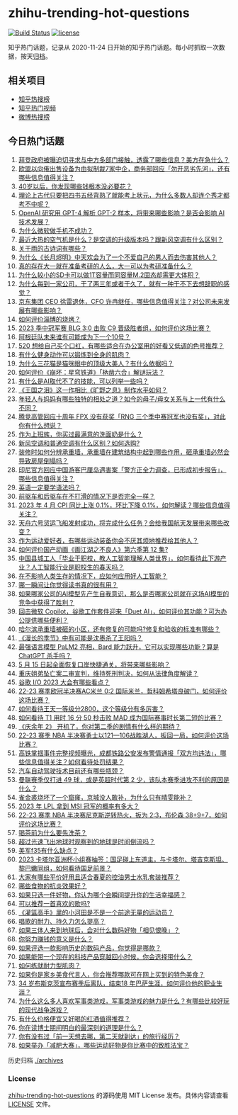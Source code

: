 # zhihu-trending-hot-questions

[![Build Status](https://github.com/justjavac/zhihu-trending-hot-questions/workflows/ci/badge.svg?branch=master)](https://github.com/justjavac/zhihu-trending-hot-questions/actions)
[![license](https://img.shields.io/github/license/justjavac/zhihu-trending-hot-questions)](https://github.com/justjavac/zhihu-trending-hot-questions/blob/master/LICENSE)

知乎热门话题，记录从 2020-11-24
日开始的知乎热门话题。每小时抓取一次数据，按天[归档](./archives)。

## 相关项目

- [知乎热搜榜](https://github.com/justjavac/zhihu-trending-top-search)
- [知乎热门视频](https://github.com/justjavac/zhihu-trending-hot-video)
- [微博热搜榜](https://github.com/justjavac/weibo-trending-hot-search)

## 今日热门话题

<!-- BEGIN -->
<!-- 最后更新时间 Fri May 12 2023 02:18:07 GMT+0800 (China Standard Time) -->

1. [拜登政府被曝迫切寻求与中方多部门接触，透露了哪些信息？美方在急什么？](https://www.zhihu.com/question/600414768)
1. [欧盟以向俄出售设备为由拟制裁7家中企，商务部回应「勿开恶劣先河」，还有哪些信息值得关注？](https://www.zhihu.com/question/600386945)
1. [40岁以后，你发现哪些钱根本没必要花？](https://www.zhihu.com/question/593808844)
1. [理论上古代只要把四书五经背熟了就能考上状元，为什么多数人却连个秀才都考不中呢？](https://www.zhihu.com/question/599169937)
1. [OpenAI 研究用 GPT-4 解析 GPT-2 样本，将带来哪些影响？是否会影响 AI 技术发展？](https://www.zhihu.com/question/600308891)
1. [为什么微软做手机不成功？](https://www.zhihu.com/question/589837109)
1. [最近大热的空气机是什么？是空调的升级版本吗？跟新风空调有什么区别？](https://www.zhihu.com/question/599976853)
1. [关于雨的古诗词有哪些？](https://www.zhihu.com/question/598843595)
1. [为什么《长月烬明》中天欢会为了一个不爱自己的男人而去伤害其他人？](https://www.zhihu.com/question/595438683)
1. [真的存在大一就在准备考研的人么，大一可以为考研准备什么？](https://www.zhihu.com/question/444426871)
1. [为什么较小的SD卡可以做1T容量而同容量M.2固态却需更大体积？](https://www.zhihu.com/question/590680982)
1. [为什么每到一家公司，干了两三年或者干久了，就有一种干不下去想辞职的感觉？](https://www.zhihu.com/question/337080136)
1. [京东集团 CEO 徐雷退休，CFO 许冉继任，哪些信息值得关注？对公司未来发展有哪些影响？](https://www.zhihu.com/question/600399836)
1. [如何评价淄博的烧烤？](https://www.zhihu.com/question/510779192)
1. [2023 季中冠军赛 BLG 3:0 击败 C9 晋级胜者组，如何评价这场比赛？](https://www.zhihu.com/question/600421745)
1. [阿根廷队未来谁有可能成为下一个10号？](https://www.zhihu.com/question/599958568)
1. [520 想给自己买个口红，有哪些适合在办公室用的好看又低调的色号推荐？](https://www.zhihu.com/question/599194598)
1. [有什么健身动作可以锻炼到全身的肌肉？](https://www.zhihu.com/question/598549743)
1. [为什么三花猫是猫咪眼中的顶级大美人？有什么依据吗？](https://www.zhihu.com/question/587101085)
1. [如何评价《崩坏：星穹铁道》「枘凿六合」解谜玩法？](https://www.zhihu.com/question/599519849)
1. [有什么是AI取代不了的技能，可以列举一些吗？](https://www.zhihu.com/question/591359390)
1. [《王国之泪》这一作相比《旷野之息》制作水平如何？](https://www.zhihu.com/question/598861888)
1. [年轻人与妈妈有哪些独特的相处之道？如今的母子/母女关系与上一代有什么不同？](https://www.zhihu.com/question/599929515)
1. [腾竞高管回应十周年 FPX 没有获奖「RNG 三个季中赛冠军也没有奖」，对此你有什么想说？](https://www.zhihu.com/question/600382501)
1. [作为上班族，你买过最满意的洗面奶是什么？](https://www.zhihu.com/question/591302115)
1. [新风空调和普通空调有什么区别？如何选购?](https://www.zhihu.com/question/597458628)
1. [装修时如何分辨承重墙，承重墙在建筑结构中起到哪些作用，砸承重墙必然会导致房屋倒塌吗？](https://www.zhihu.com/question/600333450)
1. [印尼官方回应中国游客巴厘岛遇害案「警方正全力调查，已形成初步报告」，哪些信息值得关注？](https://www.zhihu.com/question/600353622)
1. [英语一定要学语法吗？](https://www.zhihu.com/question/596694235)
1. [前驱车和后驱车在不打滑的情况下是否完全一样？](https://www.zhihu.com/question/575713326)
1. [2023 年 4 月 CPI 同比上涨 0.1%，环比下降 0.1%，如何解读？哪些信息值得关注？](https://www.zhihu.com/question/600321470)
1. [天舟六号货运飞船发射成功，将完成什么任务？会给我国航天发展带来哪些改变？](https://www.zhihu.com/question/599752541)
1. [作为运动爱好者，有哪些运动装备你会不厌其烦地推荐给其他人？](https://www.zhihu.com/question/595581677)
1. [如何评价国产动画《画江湖之不良人》第六季第 12 集?](https://www.zhihu.com/question/600123118)
1. [中国县城工人「毕业于职校，教人工智能理解人类世界」，如何看待此下游产业？人工智能行业是职校生的春天吗？](https://www.zhihu.com/question/599741943)
1. [在不影响人类生存的情况下，应如何应用好人工智能？](https://www.zhihu.com/question/600141690)
1. [哪一瞬间让你觉得读书真的很有用？](https://www.zhihu.com/question/304762066)
1. [如果哪家公司的AI模型先产生自我意识，那么是否哪家公司就在这场AI模型的竞争中获得了胜利？](https://www.zhihu.com/question/596628389)
1. [回击微软 Copilot，谷歌工作套件迎来「Duet AI」，如何评价其功能？可为办公提供哪些便利？](https://www.zhihu.com/question/600314393)
1. [哈尔滨承重墙被砸的小区，还有修复的可能吗?修复和验收的标准有哪些？](https://www.zhihu.com/question/600332434)
1. [《漫长的季节》中有可能是沈墨杀了王阳吗？](https://www.zhihu.com/question/599542782)
1. [最强语言模型 PaLM2 亮相，Bard 能力跃升，它可以实现哪些功能？算是 ChatGPT 杀手吗？](https://www.zhihu.com/question/600313536)
1. [5 月 15 日起全面恢复口岸快捷通关，将带来哪些影响？](https://www.zhihu.com/question/600314844)
1. [重庆姐弟坠亡案二审宣判，维持死刑判决，如何从法律角度解读？](https://www.zhihu.com/question/600325987)
1. [谷歌 I/O 2023 大会有哪些看点？](https://www.zhihu.com/question/600311875)
1. [22-23 赛季欧冠半决赛AC米兰 0:2 国际米兰，哲科姆希塔良破门，如何评价这场比赛？](https://www.zhihu.com/question/600285081)
1. [如何看待王天一等级分2800，这个等级分有多厉害？](https://www.zhihu.com/question/600340353)
1. [如何看待 T1 用时 16 分 50 秒击败 MAD 成为国际赛事时长第二短的比赛？](https://www.zhihu.com/question/600353150)
1. [《庆余年 2》 开机了，你对第二季的剧情有什么样的期待？](https://www.zhihu.com/question/600181489)
1. [22-23 赛季 NBA 半决赛勇士以121—106战胜湖人，扳回一局，如何评价这场比赛？](https://www.zhihu.com/question/600357924)
1. [高铁掌掴事件完整视频曝光，成都铁路公安发布警情通报「双方均违法」，哪些信息值得关注？如何看待处罚结果？](https://www.zhihu.com/question/600231053)
1. [汽车自动驾驶技术目前还有哪些瓶颈？](https://www.zhihu.com/question/598629485)
1. [曼联赛季仅打进 49 球，或是英超时代第 2 少，该队本赛季进攻不利的原因是什么？](https://www.zhihu.com/question/599906974)
1. [雀金裘烧坏了一个窟窿，京城没人敢补，为什么只有晴雯能补？](https://www.zhihu.com/question/598687942)
1. [2023 年 LPL 拿到 MSI 冠军的概率有多大？](https://www.zhihu.com/question/593615510)
1. [22-23 赛季 NBA 半决赛尼克斯逆转热火，扳为 2:3，布伦森 38+9+7，如何评价这场比赛？](https://www.zhihu.com/question/600304837)
1. [喝茶前为什么要先洗茶？](https://www.zhihu.com/question/556496754)
1. [超过光速飞出地球时观察到的地球是时间倒流吗？](https://www.zhihu.com/question/599284586)
1. [美军f35有什么缺点？](https://www.zhihu.com/question/354914860)
1. [2023 卡塔尔亚洲杯小组赛抽签：国足碰上东道主，与卡塔尔、塔吉克斯坦、黎巴嫩同组，如何看待国足前景？](https://www.zhihu.com/question/600429199)
1. [大家有哪些平价好用且适合春夏的控油男士水乳套装推荐？](https://www.zhihu.com/question/596583347)
1. [哪些食物的抗炎效果好？](https://www.zhihu.com/question/587628148)
1. [如果只选一件好物，你认为哪个会瞬间提升你的生活幸福感？](https://www.zhihu.com/question/599808336)
1. [可以推荐一首喜欢的歌吗?](https://www.zhihu.com/question/600144356)
1. [《灌篮高手》里的小河田是不是一个前途无量的运动员？](https://www.zhihu.com/question/326242726)
1. [唱歌的耐力、持久力怎么提高？](https://www.zhihu.com/question/597030988)
1. [如果三体人来到地球后，会对什么数码好物「相见恨晚」？](https://www.zhihu.com/question/599808921)
1. [你努力赚钱的意义是什么？](https://www.zhihu.com/question/599464402)
1. [如果评选一款影响历史的数码产品，你觉得是哪款？](https://www.zhihu.com/question/600003776)
1. [如果能带一个现在的科技产品穿越回小时候，你会选择带什么？](https://www.zhihu.com/question/599808843)
1. [如何练就耐力型肌肉？](https://www.zhihu.com/question/597242515)
1. [如果你是家乡美食代言人，你会推荐哪款可在网上买到的特色美食？](https://www.zhihu.com/question/599808785)
1. [34 岁布斯克茨宣布赛季后离队，结束18 年巴萨生涯，如何评价他的职业生涯？](https://www.zhihu.com/question/600206657)
1. [为什么这么多人喜欢军事类游戏，军事类游戏的魅力是什么？有哪些比较好玩的现代战争游戏？](https://www.zhihu.com/question/600160874)
1. [有什么价格便宜又好喝的红酒值得推荐？](https://www.zhihu.com/question/580849999)
1. [你在读博士期间明白的最深刻的道理是什么？](https://www.zhihu.com/question/33336270)
1. [你有没有过「前一天想去哪，第二天就到达」的旅行经历？](https://www.zhihu.com/question/600185453)
1. [如果举办「减肥大赛」，哪些运动好物是你比赛中的致胜法宝？](https://www.zhihu.com/question/599808994)

<!-- END -->

历史归档 [./archives](./archives)

### License

[zhihu-trending-hot-questions](https://github.com/justjavac/zhihu-trending-hot-questions)
的源码使用 MIT License 发布。具体内容请查看 [LICENSE](./LICENSE) 文件。
